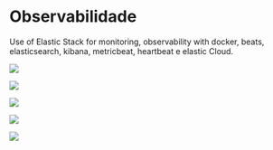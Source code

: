 # Observabilidade
Use of Elastic Stack for monitoring, observability with docker, beats, elasticsearch, kibana, metricbeat, heartbeat e elastic Cloud.

![](https://i.imgur.com/3rvNnjo.png)

![](https://i.imgur.com/6Z7JVfv.png)

![](https://i.imgur.com/W1NlFd4.png)

![](https://i.imgur.com/4vMzlXZ.png)

![](https://i.imgur.com/oz5W7tl.png)
